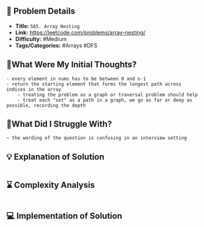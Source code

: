 ## 📝 Problem Details

- **Title:** `565. Array Nesting`
- **Link:** https://leetcode.com/problems/array-nesting/
- **Difficulty:** #Medium 
- **Tags/Categories:** #Arrays #DFS 

## 💭What Were My Initial Thoughts?

```
- every element in nums has to be between 0 and n-1
- return the starting element that forms the longest path across indices in the array
	- treating the problem as a graph or traversal problem should help
	- treat each "set" as a path in a graph, we go as far or deep as possible, recording the depth
```

## 🤔What Did I Struggle With?

```
~ the wording of the question is confusing in an interview setting
```

## 💡 Explanation of Solution

```

```

## ⌛ Complexity Analysis

```

```

## 💻 Implementation of Solution

```cpp

```